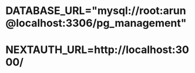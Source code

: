 # DATABASE_URL="mysql://root:arun@localhost:3306/pg_management"
# NEXTAUTH_URL=http://localhost:3000/
<!-- NEXTAUTH_SECRET=your-super-secret-key
DATABASE_URL="mysql://avnadmin:AVNS_EHzsqknpEqhnZpNw5X8@mysql-144a330f-arunmhere62-2b80.k.aivencloud.com:16712/pg_management?sslaccept=accept_invalid_certs"

NEXTAUTH_URL=http://localhost:3000/
NEXTAUTH_TRUST_HOST=true
NEXT_PUBLIC_API_URL=http://localhost:3001 -->
